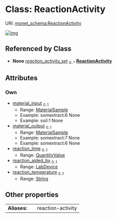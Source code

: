
# Class: ReactionActivity




URI: [monet_schema:ReactionActivity](http://example.com/monet_schema/ReactionActivity)


[![img](https://yuml.me/diagram/nofunky;dir:TB/class/[LabDevice]<reaction_aided_by%200..1-++[ReactionActivity&#124;reaction_temperature:string%20%3F],[QuantityValue]<reaction_time%200..1-++[ReactionActivity],[MaterialSample]<material_output%200..1-%20[ReactionActivity],[MaterialSample]<material_input%200..1-%20[ReactionActivity],[Database]++-%20reaction_activity_set%200..*>[ReactionActivity],[QuantityValue],[MaterialSample],[LabDevice],[Database])](https://yuml.me/diagram/nofunky;dir:TB/class/[LabDevice]<reaction_aided_by%200..1-++[ReactionActivity&#124;reaction_temperature:string%20%3F],[QuantityValue]<reaction_time%200..1-++[ReactionActivity],[MaterialSample]<material_output%200..1-%20[ReactionActivity],[MaterialSample]<material_input%200..1-%20[ReactionActivity],[Database]++-%20reaction_activity_set%200..*>[ReactionActivity],[QuantityValue],[MaterialSample],[LabDevice],[Database])

## Referenced by Class

 *  **None** *[reaction_activity_set](reaction_activity_set.md)*  <sub>0..\*</sub>  **[ReactionActivity](ReactionActivity.md)**

## Attributes


### Own

 * [material_input](material_input.md)  <sub>0..1</sub>
     * Range: [MaterialSample](MaterialSample.md)
     * Example: somextract:6 None
     * Example: soil:1 None
 * [material_output](material_output.md)  <sub>0..1</sub>
     * Range: [MaterialSample](MaterialSample.md)
     * Example: somextract:7 None
     * Example: somextract:6 None
 * [reaction_time](reaction_time.md)  <sub>0..1</sub>
     * Range: [QuantityValue](QuantityValue.md)
 * [reaction_aided_by](reaction_aided_by.md)  <sub>0..1</sub>
     * Range: [LabDevice](LabDevice.md)
 * [reaction_temperature](reaction_temperature.md)  <sub>0..1</sub>
     * Range: [String](types/String.md)

## Other properties

|  |  |  |
| --- | --- | --- |
| **Aliases:** | | reaction-activity |

